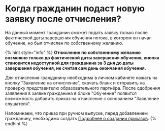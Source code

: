 # Когда гражданин подаст новую заявку после отчисления?

На данный момент гражданин сможет подать заявку только после фактической даты завершения обучения потока, в котором он начал обучение, но был отчислен по собственному желанию.&#x20;

{% hint style="info" %}
**Отчисление по собственному желанию возможно только до фактической даты завершения обучения, кнопка становится недоступной  для гражданина за 3 дня до даты завершения обучения, не считая сам день окончания обучения.**&#x20;

Для отчисления гражданину необходима в личном кабинете нажать на кнопку "Заявление на отчисление", скачать бланк и отправить на проверку представителю образовательного партнёра. После одобрения заявления в заявке гражданина в блоке "Обучение" появится возможность добавить приказ на отчисление с основанием "Заявление слушателя".&#x20;

Напоминаем, что приказ при ручном выпуске,  перед добавлением гражданину, необходимо создать [Подробнее о создании приказов](../prikazy./).
{% endhint %}
